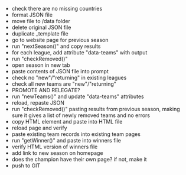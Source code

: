 - check there are no missing countries
- format JSON file
- move file to /data folder
- delete original JSON file
- duplicate _template file
- go to website page for previous season
- run "nextSeason()" and copy results
- for each league, add attribute "data-teams" with output
- run "checkRemoved()"
- open season in new tab
- paste contents of JSON file into prompt
- check no "new"/"returning" in existing leagues
- check all new teams are "new"/"returning"
- PROMOTE AND RELEGATE?
- run "newTeams()" and update "data-teams" attributes
- reload, repaste JSON
- run "checkRemoved()" pasting results from previous season, making sure it gives a list of newly removed teams and no errors
- copy HTML element and paste into HTML file
- reload page and verify
- paste existing team records into existing team pages
- run "getWinner()" and paste into winners file
- verify HTML version of winners file
- add link to new season on homepage
- does the champion have their own page? if not, make it
- push to GIT